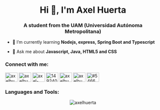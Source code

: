 <h1 align="center">Hi 👋, I'm Axel Huerta</h1>
<h3 align="center">A student from the UAM (Universidad Autónoma Metropolitana)</h3>

- 🌱 I’m currently learning **Nodejs, express, Spring Boot and Typescript**

- 💬 Ask me about **Javascript, Java, HTML5 and CSS**

<h3 align="left">Connect with me:</h3>
<p align="left">
<a href="https://codepen.io/axelhuerta" target="blank"><img align="center" src="https://raw.githubusercontent.com/rahuldkjain/github-profile-readme-generator/master/src/images/icons/Social/codepen.svg" alt="axelhuerta" height="30" width="40" /></a>
<a href="https://twitter.com/axelhuertadev" target="blank"><img align="center" src="https://raw.githubusercontent.com/rahuldkjain/github-profile-readme-generator/master/src/images/icons/Social/twitter.svg" alt="axelhuertadev" height="30" width="40" /></a>
<a href="https://linkedin.com/in/axel-huerta-8615b8270" target="blank"><img align="center" src="https://raw.githubusercontent.com/rahuldkjain/github-profile-readme-generator/master/src/images/icons/Social/linked-in-alt.svg" alt="axel-huerta-8615b8270" height="30" width="40" /></a>
<a href="https://stackoverflow.com/users/14924050" target="blank"><img align="center" src="https://raw.githubusercontent.com/rahuldkjain/github-profile-readme-generator/master/src/images/icons/Social/stack-overflow.svg" alt="14924050" height="30" width="40" /></a>
<a href="https://instagram.com/axelhuerta.dev" target="blank"><img align="center" src="https://raw.githubusercontent.com/rahuldkjain/github-profile-readme-generator/master/src/images/icons/Social/instagram.svg" alt="axelhuerta.dev" height="30" width="40" /></a>
<a href="https://www.leetcode.com/axelhuerta" target="blank"><img align="center" src="https://raw.githubusercontent.com/rahuldkjain/github-profile-readme-generator/master/src/images/icons/Social/leet-code.svg" alt="axelhuerta" height="30" width="40" /></a>
<a href="https://discord.gg/#5466" target="blank"><img align="center" src="https://raw.githubusercontent.com/rahuldkjain/github-profile-readme-generator/master/src/images/icons/Social/discord.svg" alt="#5466" height="30" width="40" /></a>
</p>

<h3 align="left">Languages and Tools:</h3>


<center><p><img align="center" src="https://github-readme-stats.vercel.app/api/top-langs?username=axelhuerta&show_icons=true&locale=en&layout=compact" alt="axelhuerta" /></p></center>
